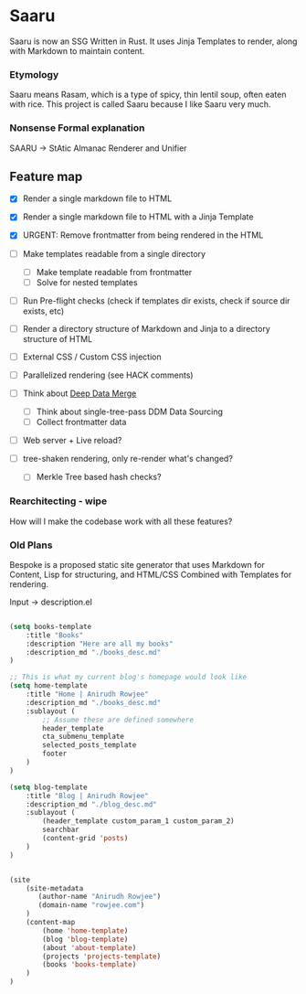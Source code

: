 # Saaru

Saaru is now an SSG Written in Rust. It uses Jinja Templates to render, along with Markdown to maintain content.

### Etymology
Saaru means Rasam, which is a type of spicy, thin lentil soup, often eaten with rice. This project is called Saaru because I like Saaru very much.

### Nonsense Formal explanation
SAARU -> StAtic Almanac Renderer and Unifier

## Feature map
- [x] Render a single markdown file to HTML
- [x] Render a single markdown file to HTML with a Jinja Template

- [x] URGENT: Remove frontmatter from being rendered in the HTML

- [ ] Make templates readable from a single directory
  - [ ] Make template readable from frontmatter
  - [ ] Solve for nested templates

- [ ] Run Pre-flight checks (check if templates dir exists, check if source dir exists, etc)
- [ ] Render a directory structure of Markdown and Jinja to a directory structure of HTML
- [ ] External CSS / Custom CSS injection
- [ ] Parallelized rendering (see HACK comments)
- [ ] Think about [Deep Data Merge](https://www.11ty.dev/docs/data/)
    - [ ] Think about single-tree-pass DDM Data Sourcing
    - [ ] Collect frontmatter data
- [ ] Web server + Live reload?
- [ ] tree-shaken rendering, only re-render what's changed?
    - [ ] Merkle Tree based hash checks?

### Rearchitecting - wipe
How will I make the codebase work with all these features?




### Old Plans

Bespoke is a proposed static site generator that uses Markdown for Content, Lisp for structuring, and HTML/CSS Combined with Templates for rendering.

Input -> description.el

```lisp

(setq books-template
    :title "Books"
    :description "Here are all my books"
    :description_md "./books_desc.md"
)

;; This is what my current blog's homepage would look like
(setq home-template
    :title "Home | Anirudh Rowjee"
    :description_md "./books_desc.md"
    :sublayout (
        ;; Assume these are defined somewhere
        header_template
        cta_submenu_template
        selected_posts_template
        footer
    )
)

(setq blog-template
    :title "Blog | Anirudh Rowjee"
    :description_md "./blog_desc.md"
    :sublayout (
        (header_template custom_param_1 custom_param_2)
        searchbar
        (content-grid 'posts)
    )
)


(site
    (site-metadata
       (author-name "Anirudh Rowjee")
       (domain-name "rowjee.com")
    )
    (content-map
        (home 'home-template)
        (blog 'blog-template)
        (about 'about-template)
        (projects 'projects-template)
        (books 'books-template)
    )
)
```
